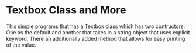 # Textbox Class and More
This simple programs that has a Textbox class which has two contructors: One as the default and another that takes in a string object that uses explicit keyword. There an additionally added method that allows for easy printing of the value.
